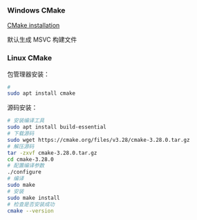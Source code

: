 ### Windows CMake

[CMake installation](https://cmake.org/download/)

默认生成 MSVC 构建文件

### Linux CMake

包管理器安装：

```sh
# 
sudo apt install cmake
```

源码安装：

```sh
# 安装编译工具
sudo apt install build-essential
# 下载源码
sudo wget https://cmake.org/files/v3.28/cmake-3.28.0.tar.gz
# 解压源码
tar -zxvf cmake-3.28.0.tar.gz
cd cmake-3.28.0
# 配置编译参数
./configure
# 编译
sudo make
# 安装
sudo make install
# 检查是否安装成功
cmake --version
```

